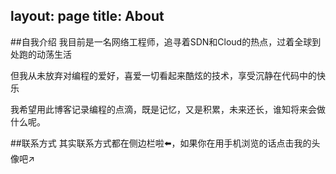 layout: page
title: About
---
##自我介绍
我目前是一名网络工程师，追寻着SDN和Cloud的热点，过着全球到处跑的动荡生活

但我从未放弃对编程的爱好，喜爱一切看起来酷炫的技术，享受沉静在代码中的快乐

我希望用此博客记录编程的点滴，既是记忆，又是积累，未来还长，谁知将来会做什么呢。

##联系方式
其实联系方式都在侧边栏啦⬅️，如果你在用手机浏览的话点击我的头像吧↗️